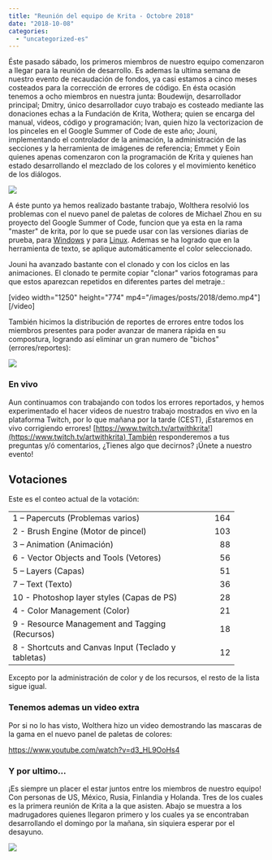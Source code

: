 ```yaml
---
title: "Reunión del equipo de Krita - Octobre 2018"
date: "2018-10-08"
categories: 
  - "uncategorized-es"
---
```


Éste pasado sábado, los primeros miembros de nuestro equipo comenzaron a llegar para la reunión de desarrollo. Es ademas la ultima semana de nuestro evento de recaudación de fondos, ya casi estamos a cinco meses costeados para la corrección de errores de código. En ésta ocasión tenemos a ocho miembros en nuestra junta: Boudewijn, desarrollador principal; Dmitry, único desarrollador cuyo trabajo es costeado mediante las donaciones echas a la Fundación de Krita, Wothera; quien se encarga del manual, videos, código y programación; Ivan, quien hizo la vectorizacion de los pinceles en el Google Summer of Code de este año; Jouni, implementando el controlador de la animación, la administración de las secciones y la herramienta de imágenes de referencia; Emmet y Eoin quienes apenas comenzaron con la programación de Krita y quienes han estado desarrollando el mezclado de los colores y el movimiento kenético de los diálogos.

[![](/images/posts/2018/2018-fundraiser-hero2.png)](https://krita.org)

A éste punto ya hemos realizado bastante trabajo, Wolthera resolvió los problemas con el nuevo panel de paletas de colores de Michael Zhou en su proyecto del Google Summer of Code, funcion que ya esta en la rama "master" de krita, por lo que se puede usar con las versiones diarias de prueba, para [Windows](https://binary-factory.kde.org/job/Krita_Nightly_Windows_Build/) y para [Linux](https://binary-factory.kde.org/job/Krita_Nightly_Appimage_Build/). Ademas se ha logrado que en la herramienta de texto, se aplique automáticamente el color seleccionado.

Jouni ha avanzado bastante con el clonado y con los ciclos en las animaciones. El clonado te permite copiar "clonar" varios fotogramas para que estos aparezcan repetidos en diferentes partes del metraje.:

\[video width="1250" height="774" mp4="/images/posts/2018/demo.mp4"\]\[/video\]

También hicimos la distribución de reportes de errores entre todos los miembros presentes para poder avanzar de manera rápida en su compostura, logrando así eliminar un gran numero de "bichos" (errores/reportes):

[![](/images/posts/2018/bugs_fixed.png)](https://bugs.kde.org/weekly-bug-summary.cgi)

### En vivo

Aun continuamos con trabajando con todos los errores reportados, y hemos experimentado el hacer videos de nuestro trabajo mostrados en vivo en la plataforma Twitch, por lo que mañana por la tarde (CEST), ¡Estaremos en vivo corrigiendo errores! [https://www.twitch.tv/artwithkrita!](https://www.twitch.tv/artwithkrita) También responderemos a tus preguntas y/ó comentarios, ¿Tienes algo que decirnos? ¡Únete a nuestro evento!

## Votaciones

Este es el conteo actual de la votación:

<table border="0" cellspacing="0"><colgroup width="366"></colgroup><colgroup width="79"></colgroup><tbody><tr><td align="left" height="26">1 – Papercuts (Problemas varios)</td><td align="right">164</td></tr><tr><td align="left" height="26">2 - Brush Engine (Motor de pincel)</td><td align="right">103</td></tr><tr><td align="left" height="26">3 – Animation (Animación)</td><td align="right">88</td></tr><tr><td align="left" height="26">6 - Vector Objects and Tools (Vetores)</td><td align="right">56</td></tr><tr><td align="left" height="26">5 – Layers (Capas)</td><td align="right">51</td></tr><tr><td align="left" height="26">7 – Text (Texto)</td><td align="right">36</td></tr><tr><td align="left" height="26">10 - Photoshop layer styles (Capas de PS)</td><td align="right">28</td></tr><tr><td align="left" height="26">4 - Color Management (Color)</td><td align="right">21</td></tr><tr><td align="left" height="26">9 - Resource Management and Tagging (Recursos)</td><td align="right">18</td></tr><tr><td align="left" height="26">8 - Shortcuts and Canvas Input (Teclado y tabletas)</td><td align="right">12</td></tr></tbody></table>

Excepto por la administración de color y de los recursos, el resto de la lista sigue igual.

### Tenemos ademas un video extra

Por si no lo has visto, Wolthera hizo un video demostrando las mascaras de la gama en el nuevo panel de paletas de colores:

https://www.youtube.com/watch?v=d3_HL9OoHs4

### Y por ultimo...

¡Es siempre un placer el estar juntos entre los miembros de nuestro equipo! Con personas de US, México, Rusia, Finlandia y Holanda. Tres de los cuales es la primera reunión de Krita a la que asisten. Abajo se muestra a los madrugadores quienes llegaron primero y los cuales ya se encontraban desarrollando el domingo por la mañana, sin siquiera esperar por el desayuno.

[![](/images/posts/2018/DSC00220-1024x768.jpg)](/images/posts/2018/DSC00220.jpg)
